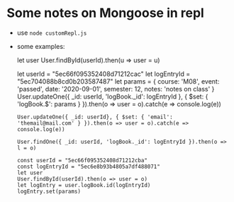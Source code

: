 # Some notes on Mongoose in repl

- use `node customRepl.js`
- some examples:



    let user
    User.findById(userId).then(u => user = u)
    
    let userId = "5ec66f095352408d71212cac"
    let logEntryId = "5ec704088b8cd0b203587487"
    let params  = {
                     course: 'M08',
                     event: 'passed',
                     date: '2020-09-01',
                     semester: 12,
                     notes: 'notes on class'
                   }
      User.updateOne({ _id: userId, 'logBook._id': logEntryId }, { $set: { 'logBook.$': params } }).then(o => user = o).catch(e => console.log(e))
     
      User.updateOne({ _id: userId}, { $set: { 'email': 'themail@mail.com' } }).then(o => user = o).catch(e => console.log(e))
    
      User.findOne({ _id: userId, 'logBook._id': logEntryId }).then(o => l = o)
       
      const userId = "5ec66f095352408d71212cba"
      const logEntryId = "5ec6e8b93b4805a7df488071"
      let user 
      User.findById(userId).then(o => user = o)
      let logEntry = user.logBook.id(logEntryId)
      logEntry.set(params)